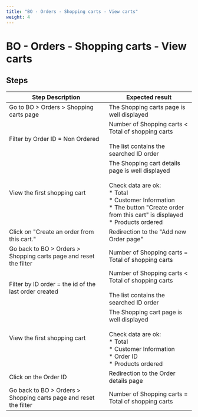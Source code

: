 ```yaml
---
title: "BO - Orders - Shopping carts - View carts"
weight: 4
---
```


# BO - Orders - Shopping carts - View carts
## Steps
| Step Description | Expected result |
| ----- | ----- |
| Go to BO > Orders > Shopping carts page | The Shopping carts page is well displayed |
| Filter by Order ID = Non Ordered | Number of Shopping carts < Total of shopping carts<br><br>The list contains the searched ID order |
| View the first shopping cart | The Shopping cart details page is well displayed<br><br>Check data are ok:<br> * Total<br> * Customer Information<br> * The button "Create order from this cart" is displayed<br> * Products ordered |
| Click on "Create an order from this cart." | Redirection to the "Add new Order page" |
| Go back to BO > Orders > Shopping carts page and reset the filter | Number of Shopping carts = Total of shopping carts |
| Filter by ID order = the id of the last order created | Number of Shopping carts < Total of shopping carts<br><br>The list contains the searched ID order |
| View the first shopping cart | The Shopping cart page is well displayed<br><br>Check data are ok:<br> * Total<br> * Customer Information<br> * Order ID<br> * Products ordered |
| Click on the Order ID | Redirection to the Order details page |
| Go back to BO > Orders > Shopping carts page and reset the filter | Number of Shopping carts = Total of shopping carts |
